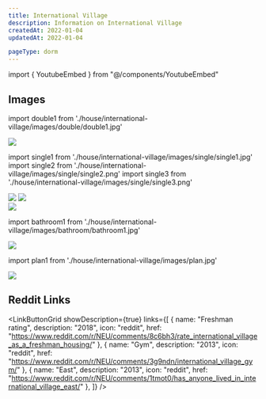 ```yaml
---
title: International Village
description: Information on International Village
createdAt: 2022-01-04
updatedAt: 2022-01-04

pageType: dorm
---
```


import { YoutubeEmbed } from "@/components/YoutubeEmbed"

## Images

import double1 from './house/international-village/images/double/double1.jpg'

<Expandable title="Double" icon="image">
  <div className="grid grid-cols-1 md:grid-cols-3 lg:grid-cols-2 gap-base">
    <Image src={double1} height={1478} width={1125} quality={50} /> 
  </div>
</Expandable>

import single1 from './house/international-village/images/single/single1.jpg'
import single2 from './house/international-village/images/single/single2.png'
import single3 from './house/international-village/images/single/single3.png'

<Expandable title="Single" icon="image">
  <div className="grid grid-cols-1 md:grid-cols-2 lg:grid-cols-2 gap-base">
    <Image src={single2} height={1608} width={2164} quality={50} /> 
    <Image src={single3} height={1608} width={2164} quality={50} /> 
  </div>
  <Spacer />
  <div className="grid grid-cols-1 md:grid-cols-2 lg:grid-cols-2 gap-base">
    <Image src={single1} height={2048} width={1536} quality={50} /> 
  </div>
</Expandable>

import bathroom1 from './house/international-village/images/bathroom/bathroom1.jpg'

<Expandable title="Bathroom" icon="image">
  <div className="grid grid-cols-1 gap-base">
    <Image src={bathroom1} height={2048} width={1536} quality={50} />
  </div>
</Expandable>


import plan1 from './house/international-village/images/plan.jpg'

<Expandable title="Floor Plans" variant="gray">
  <div className="grid grid-cols-1 gap-base">
    <Image src={plan1} height={234} width={269} quality={50} />
  </div>
</Expandable>


<Expandable title="Videos" icon="video" variant="gray">
  <div className="grid grid-cols-1 gap-base">
    <YoutubeEmbed videoId="xNI5kKrLsyw" />
    <YoutubeEmbed videoId="5XV07tNnICw" />
    <YoutubeEmbed videoId="yd7RlBdA4ac" />
  </div>
</Expandable>

## Reddit Links

<LinkButtonGrid showDescription={true} links={[
{
name: "Freshman rating",
description: "2018",
icon: "reddit",
href: "https://www.reddit.com/r/NEU/comments/8c6bh3/rate_international_village_as_a_freshman_housing/"
},
{
name: "Gym",
description: "2013",
icon: "reddit",
href: "https://www.reddit.com/r/NEU/comments/3g9ndn/international_village_gym/"
},
{
name: "East",
description: "2013",
icon: "reddit",
href: "https://www.reddit.com/r/NEU/comments/1tmot0/has_anyone_lived_in_international_village_east/"
},
]} />
